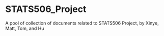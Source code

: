 # STATS506_Project
A pool of collection of documents related to STATS506 Project, by Xinye, Matt, Tom, and Hu
